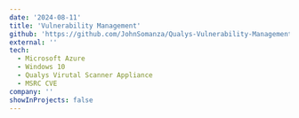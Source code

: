 ```yaml
---
date: '2024-08-11'
title: 'Vulnerability Management'
github: 'https://github.com/JohnSomanza/Qualys-Vulnerability-Management'
external: ''
tech:
  - Microsoft Azure
  - Windows 10
  - Qualys Virutal Scanner Appliance
  - MSRC CVE
company: ''
showInProjects: false
---
```

